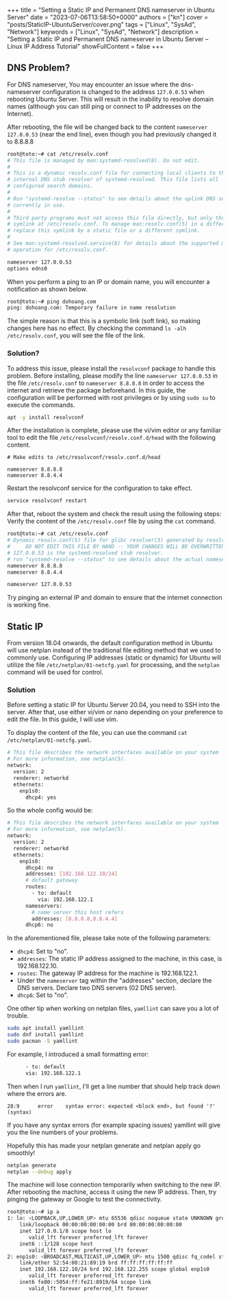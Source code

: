 +++
title = "Setting a Static IP and Permanent DNS nameserver in Ubuntu Server"
date = "2023-07-06T13:58:50+0000"
authors = ["kn"]
cover = "posts/StaticIP-UbuntuServer/cover.png"
tags = ["Linux", "SysAd", "Network"]
keywords = ["Linux", "SysAd", "Network"]
description = "Setting a Static IP and Permanent DNS nameserver in Ubuntu Server – Linux IP Address Tutorial"
showFullContent = false
+++

## DNS Problem?

For DNS nameserver, You may encounter an issue where the dns-nameserver configuration is changed to the address `127.0.0.53` when rebooting Ubuntu Server. This will result in the inability to resolve domain names (although you can still ping or connect to IP addresses on the Internet).

After rebooting, the file will be changed back to the content `nameserver 127.0.0.53` (near the end line), even though you had previously changed it to 8.8.8.8

```bash
root@toto:~# cat /etc/resolv.conf
# This file is managed by man:systemd-resolved(8). Do not edit.
#
# This is a dynamic resolv.conf file for connecting local clients to the
# internal DNS stub resolver of systemd-resolved. This file lists all
# configured search domains.
#
# Run "systemd-resolve --status" to see details about the uplink DNS servers
# currently in use.
#
# Third party programs must not access this file directly, but only through the
# symlink at /etc/resolv.conf. To manage man:resolv.conf(5) in a different way,
# replace this symlink by a static file or a different symlink.
#
# See man:systemd-resolved.service(8) for details about the supported modes of
# operation for /etc/resolv.conf.

nameserver 127.0.0.53
options edns0
```

When you perform a ping to an IP or domain name, you will encounter a notification as shown below.

```bash
root@toto:~# ping dohoang.com
ping: dohoang.com: Temporary failure in name resolution
```

The simple reason is that this is a symbolic link (soft link), so making changes here has no effect. By checking the command `ls -alh /etc/resolv.conf`, you will see the file of the link.


### Solution?

To address this issue, please install the `resolvconf` package to handle this problem. Before installing, please modify the line `nameserver 127.0.0.53` in the file `/etc/resolv.conf` to `nameserver 8.8.8.8` in order to access the internet and retrieve the package beforehand. In this guide, the configuration will be performed with root privileges or by using `sudo su` to execute the commands.

```bash
apt -y install resolvconf
```

After the installation is complete, please use the vi/vim editor or any familiar tool to edit the file `/etc/resolvconf/resolv.conf.d/head` with the following content.


```
# Make edits to /etc/resolvconf/resolv.conf.d/head

nameserver 8.8.8.8
nameserver 8.8.4.4
```

Restart the resolvconf service for the configuration to take effect.

```bash
service resolvconf restart
```

After that, reboot the system and check the result using the following steps:
Verify the content of the `/etc/resolv.conf` file by using the `cat` command.

```bash
root@toto:~# cat /etc/resolv.conf
# Dynamic resolv.conf(5) file for glibc resolver(3) generated by resolvconf(8)
#     DO NOT EDIT THIS FILE BY HAND -- YOUR CHANGES WILL BE OVERWRITTEN
# 127.0.0.53 is the systemd-resolved stub resolver.
# run "systemd-resolve --status" to see details about the actual nameservers.
nameserver 8.8.8.8
nameserver 8.8.4.4

nameserver 127.0.0.53
```
Try pinging an external IP and domain to ensure that the internet connection is working fine.

## Static IP

From version 18.04 onwards, the default configuration method in Ubuntu will use netplan instead of the traditional file editing method that we used to commonly use. Configuring IP addresses (static or dynamic) for Ubuntu will utilize the file `/etc/netplan/01-netcfg.yaml` for processing, and the `netplan` command will be used for control.

### Solution

Before setting a static IP for Ubuntu Server 20.04, you need to SSH into the server. After that, use either vi/vim or nano depending on your preference to edit the file. In this guide, I will use vim.

To display the content of the file, you can use the command `cat /etc/netplan/01-netcfg.yaml`.

```bash
# This file describes the network interfaces available on your system
# For more information, see netplan(5).
network:
  version: 2
  renderer: networkd
  ethernets:
    enp1s0:
      dhcp4: yes
```

So the whole config would be:

```bash
# This file describes the network interfaces available on your system
# For more information, see netplan(5).
network:
  version: 2
  renderer: networkd
  ethernets:
    enp1s0:
      dhcp4: no
      addresses: [192.168.122.10/24]
      # default gateway
      routes:
        - to: default
          via: 192.168.122.1
      nameservers:
        # name server this host refers
        addresses: [8.8.8.8,8.8.4.4]
      dhcp6: no
```

In the aforementioned file, please take note of the following parameters:

- `dhcp4`: Set to "no".
- `addresses`: The static IP address assigned to the machine, in this case, is 192.168.122.10.
- `routes`: The gateway IP address for the machine is 192.168.122.1.
- Under the `nameserver` tag within the "addresses" section, declare the DNS servers. Declare two DNS servers (02 DNS server).
- `dhcp6`: Set to "no".

One other tip when working on netplan files, `yamllint` can save you a lot of trouble.

```bash
sudo apt install yamllint
sudo dnf install yamllint
sudo pacman -S yamllint
```

For example, I introduced a small formatting error:

```bash
      - to: default
      via: 192.168.122.1
```

Then when I run `yamllint`, I'll get a line number that should help track down where the errors are.

```
28:9      error    syntax error: expected <block end>, but found '?' (syntax)
```

If you have any syntax errors (for example spacing issues) yamllint will give you the line numbers of your problems.

Hopefully this has made your netplan generate and netplan apply go smoothly!

```bash
netplan generate
netplan --debug apply
```

The machine will lose connection temporarily when switching to the new IP. After rebooting the machine, access it using the new IP address. Then, try pinging the gateway or Google to test the connectivity.


```bash
root@toto:~# ip a
1: lo: <LOOPBACK,UP,LOWER_UP> mtu 65536 qdisc noqueue state UNKNOWN group default qlen 1000
    link/loopback 00:00:00:00:00:00 brd 00:00:00:00:00:00
    inet 127.0.0.1/8 scope host lo
       valid_lft forever preferred_lft forever
    inet6 ::1/128 scope host 
       valid_lft forever preferred_lft forever
2: enp1s0: <BROADCAST,MULTICAST,UP,LOWER_UP> mtu 1500 qdisc fq_codel state UP group default qlen 1000
    link/ether 52:54:00:21:89:19 brd ff:ff:ff:ff:ff:ff
    inet 192.168.122.10/24 brd 192.168.122.255 scope global enp1s0
       valid_lft forever preferred_lft forever
    inet6 fe80::5054:ff:fe21:8919/64 scope link 
       valid_lft forever preferred_lft forever
```